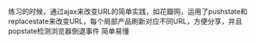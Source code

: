 练习的时候，通过ajax来改变URL的简单实践，如花瓣网，运用了pushstate和replacestate来改变URL，每个局部产品刷新对应不同URL，方便分享，并且popstate检测浏览器倒退事件
简单易懂
